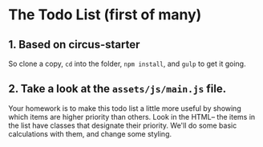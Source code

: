 # The Todo List (first of many)

## 1. Based on circus-starter
So clone a copy, `cd` into the folder, `npm install`, and `gulp` to get it going.

## 2. Take a look at the `assets/js/main.js` file.
Your homework is to make this todo list a little more useful by showing which items are higher priority than others.
Look in the HTML– the items in the list have classes that designate their priority. We'll do some basic calculations with them,
and change some styling.